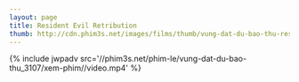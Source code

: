 ```yaml
---
layout: page
title: Resident Evil Retribution
thumb: http://cdn.phim3s.net/images/films/thumb/vung-dat-du-bao-thu-resident-evil-retribution-2012.jpg
---
```

{% include jwpadv src='//phim3s.net/phim-le/vung-dat-du-bao-thu_3107/xem-phim//video.mp4' %}
